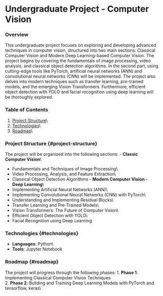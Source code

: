 # Undergraduate Project - Computer Vision

### Overview

This undergraduate project focuses on exploring and developing advanced techniques in computer vision, structured into two main sections: Classical Computer Vision and Modern Deep Learning-based Computer Vision. The project begins by covering the fundamentals of image processing, video analysis, and classical object detection algorithms. In the second part, using cutting-edge tools like PyTorch, artificial neural networks (ANN) and convolutional neural networks (CNN) will be implemented. The project also delves into modern techniques such as transfer learning, pre-trained models, and the emerging Vision Transformers. Furthermore, efficient object detection with YOLO and facial recognition using deep learning will be thoroughly explored.

### Table of Contents

1.  [Project Structure](#project-structure)\
2.  [Technologies](#technologies)\
3.  [Roadmap](#roadmap)\

### Project Structure {#project-structure}

The project will be organized into the following sections: - **Classic Computer Vision**\
- Fundamentals and Techniques of Image Processing\
- Video Processing, Analysis, and Feature Extraction\
- Classical Object Detection Algorithms - **Modern Computer Vision - Deep Learning**\
- Implementing Artificial Neural Networks (ANN)\
- Implementing Convolutional Neural Networks (CNN) with PyTorch\
- Understanding and Implementing Residual Blocks\
- Transfer Learning and Pre-Trained Models\
- Vision Transformers: The Future of Computer Vision\
- Efficient Object Detection with YOLO\
- Facial Recognition using Deep Learning

### Technologies {#technologies}

-   **Languages**: Python\
-   **Tools**: Jupyter Notebook

### Roadmap {#roadmap}

The project will progress through the following phases: 1. **Phase 1**: Implementing Classical Computer Vision Techniques\
2. **Phase 2**: Building and Training Deep Learning Models with PyTorch and tensorflow, keras\
